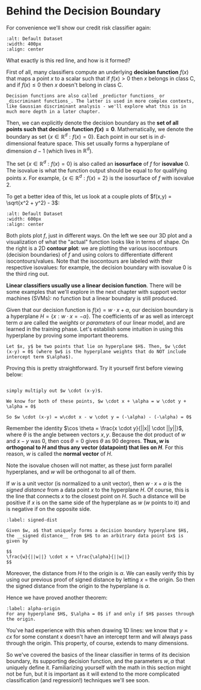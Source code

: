 # Behind the Decision Boundary

For convenience we'll show our credit risk classifier again: 

```{image} ../Ch1/pictures/defaultnew.png
:alt: Default Dataset
:width: 400px
:align: center
```

What exactly is this red line, and how is it formed? 

First of all, many classifiers compute an underlying __decision function__ $f(x)$ that maps a point $x$ to a scalar such that if $f(x) > 0$ then $x$ belongs in class C, and if $f(x) \leq 0$ then $x$ doesn't belong in class C. 

```{note}
Decision functions are also called _predictor functions_ or _discriminant functions_. The latter is used in more complex contexts, like Gaussian discriminant analysis - we'll explore what this is in much more depth in a later chapter. 
```

Then, we can explicitly denote the decision boundary as the __set of all points such that decision function $f(x) = 0$__. Mathematically, we denote the boundary as set $\{x \in \mathbb{R}^d : f(x) = 0\}$. Each point in our set is in $d$-dimensional feature space. This set usually forms a hyperplane of dimension $d-1$ (which lives in $\mathbb{R}^d$). 

The set $\{x \in \mathbb{R}^d : f(x) = 0\}$ is also called an __isosurface__ of $f$ for __isovalue__ 0. The isovalue is what the function output should be equal to for qualifying points $x$. For example, $\{x \in \mathbb{R}^d : f(x) = 2\}$ is the isosurface of $f$ with isovalue 2. 

To get a better idea of this, let us look at a couple plots of $f(x,y) = \sqrt{x^2 + y^2} - 3$:

```{image} pictures/fplot.png
:alt: Default Dataset
:width: 600px
:align: center
```

Both plots plot $f$, just in different ways. On the left we see our 3D plot and a visualization of what the "actual" function looks like in terms of shape. On the right is a 2D __contour plot__: we are plotting the various isocontours (decision boundaries) of $f$ and using colors to differentiate different isocontours/values. Note that the isocontours are labeled with their respective isovalues: for example, the decision boundary with isovalue 0 is the third ring out. 

__Linear classifiers usually use a linear decision function__. There will be some examples that we'll explore in the next chapter with support vector machines (SVMs): no function but a linear boundary is still produced. 

Given that our decision function is $f(x) = w \cdot x + \alpha$, our decision boundary is a hyperplane $H = \{x: w \cdot x = -\alpha\}$. The coefficients of $w$ as well as intercept term $\alpha$ are called the _weights_ or _parameters_ of our linear model, and are learned in the training phase. Let's establish some intuition in using this hyperplane by proving some important theorems. 

```{prf:theorem} Orthogonality of $w$
Let $x, y$ be two points that lie on hyperplane $H$. Then, $w \cdot (x-y) = 0$ (where $w$ is the hyperplane weights that do NOT include intercept term $\alpha$).
```

Proving this is pretty straightforward. Try it yourself first before viewing below: 

```{prf:proof}

simply multiply out $w \cdot (x-y)$. 

We know for both of these points, $w \cdot x + \alpha = w \cdot y + \alpha = 0$

So $w \cdot (x-y) = w\cdot x - w \cdot y = (-\alpha) - (-\alpha) = 0$
```

Remember the identity $\cos \theta = \frac{x \cdot y}{||x|| \cdot ||y||}$, where $\theta$ is the angle between vectors $x,y$. Because the dot product of $w$ and $x-y$ was 0, then $\cos \theta = 0$ gives $\theta$ as 90 degrees. __Thus, $w$ is orthogonal to $H$ and thus any vector (datapoint) that lies on $H$__. For this reason, $w$ is called the __normal vector__ of $H$.  

Note the isovalue chosen will not matter, as these just form parallel hyperplanes, and $w$ will be orthogonal to all of them. 

<!-- TODO: Insert diagram here. -->

If $w$ is a unit vector (is normalized to a unit vector), then $w \cdot x + \alpha$ is the _signed distance_ from a data point $x$ to the hyperplane $H$. Of course, this is the line that connects $x$ to the closest point on $H$. Such a distance will be positive if $x$ is on the same side of the hyperplane as $w$ ($w$ points to it) and is negative if on the opposite side.

```{prf:definition} Signed Distance
:label: signed-dist

Given $w, a$ that uniquely forms a decision boundary hyperplane $H$, the __signed distance__ from $H$ to an arbitrary data point $x$ is given by 

$$
\frac{w}{||w||} \cdot x + \frac{\alpha}{||w||}
$$
```

<!-- TODO: Insert diagram here -->

Moreover, the distance from $H$ to the origin is $\alpha$. We can easily verify this by using our previous proof of signed distance by letting $x$ = the origin. So then the signed distance from the origin to the hyperplane is $\alpha$. 

Hence we have proved another theorem: 

```{prf:theorem} $\alpha$
:label: alpha-origin
For any hyperplane $H$, $\alpha = 0$ if and only if $H$ passes through the origin. 
```

You've had experience with this when drawing 1D lines: we know that $y = cx$ for some constant x doesn't have an intercept term and will always pass through the origin. This property, of course, extends to many dimensions. 

So we've covered the basics of the linear classifier in terms of its decision boundary, its supporting decision function, and the parameters $w, \alpha$ that uniquely define it. Familiarizing yourself with the math in this section might not be fun, but it is important as it will extend to the more complicated classification (and regression!) techniques we'll see soon.